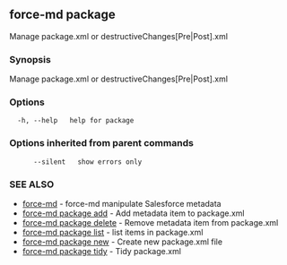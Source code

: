 ## force-md package

Manage package.xml or destructiveChanges[Pre|Post].xml

### Synopsis

Manage package.xml or destructiveChanges[Pre|Post].xml

### Options

```
  -h, --help   help for package
```

### Options inherited from parent commands

```
      --silent   show errors only
```

### SEE ALSO

* [force-md](force-md.md)	 - force-md manipulate Salesforce metadata
* [force-md package add](force-md_package_add.md)	 - Add metadata item to package.xml
* [force-md package delete](force-md_package_delete.md)	 - Remove metadata item from package.xml
* [force-md package list](force-md_package_list.md)	 - list items in package.xml
* [force-md package new](force-md_package_new.md)	 - Create new package.xml file
* [force-md package tidy](force-md_package_tidy.md)	 - Tidy package.xml

